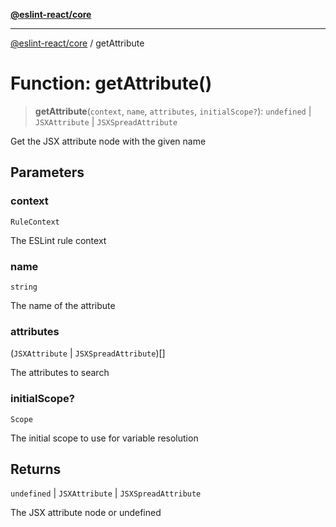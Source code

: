[**@eslint-react/core**](../README.md)

***

[@eslint-react/core](../README.md) / getAttribute

# Function: getAttribute()

> **getAttribute**(`context`, `name`, `attributes`, `initialScope?`): `undefined` \| `JSXAttribute` \| `JSXSpreadAttribute`

Get the JSX attribute node with the given name

## Parameters

### context

`RuleContext`

The ESLint rule context

### name

`string`

The name of the attribute

### attributes

(`JSXAttribute` \| `JSXSpreadAttribute`)[]

The attributes to search

### initialScope?

`Scope`

The initial scope to use for variable resolution

## Returns

`undefined` \| `JSXAttribute` \| `JSXSpreadAttribute`

The JSX attribute node or undefined
